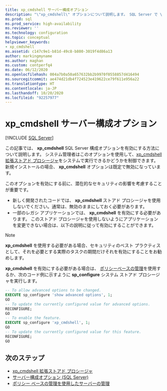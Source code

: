 ```yaml
---
title: xp_cmdshell サーバー構成オプション
description: "\"xp_cmdshell\" オプションについて説明します。 SQL Server で \"xp_cmdshell\" 拡張ストアド プロシージャを実行できるかどうかが、これによってどのように制御されるかを確認します。 これを有効にする方法について説明します。"
ms.prod: sql
ms.prod_service: high-availability
ms.reviewer: ''
ms.technology: configuration
ms.topic: conceptual
helpviewer_keywords:
- xp_cmdshell
ms.assetid: c147c9e1-b81d-49c8-b800-3019f4d86a13
author: markingmyname
ms.author: maghan
ms.custom: contperfq4
ms.date: 06/12/2020
ms.openlocfilehash: 004a7b0a50a657632bb2b9970f0558857d416494
ms.sourcegitcommit: ae474d21db4f724523e419622ce79f611e956a22
ms.translationtype: HT
ms.contentlocale: ja-JP
ms.lasthandoff: 10/20/2020
ms.locfileid: "92257977"
---
```

# <a name="xp_cmdshell-server-configuration-option"></a>xp_cmdshell サーバー構成オプション

 [!INCLUDE [SQL Server](../../includes/applies-to-version/sqlserver.md)]

この記事では、 **xp_cmdshell** SQL Server 構成オプションを有効にする方法について説明します。 システム管理者はこのオプションを使用して、[xp_cmdshell 拡張ストアド プロシージャ](../../relational-databases/system-stored-procedures/xp-cmdshell-transact-sql.md)をシステムで実行できるかどうかを制御できます。 新規インストールの場合、 **xp_cmdshell** オプションは既定で無効になっています。

このオプションを有効にする前に、潜在的なセキュリティの影響を考慮することが重要です。

- 新しく開発されたコードでは、 **xp_cmdshell** ストアド プロシージャを使用しないでください。通常は、無効のままにしておく必要があります。
- 一部のレガシ アプリケーションでは、 **xp_cmdshell** を有効にする必要があります。 このストアド プロシージャを使用しないようにアプリケーションを変更できない場合は、以下の説明に従って有効にすることができます。

> [!NOTE]  
> **xp_cmdshell** を使用する必要がある場合、セキュリティのベスト プラクティスとして、それを必要とする実際のタスクの期間だけそれを有効にすることをお勧めします。

**xp_cmdshell** を有効にする必要がある場合は、 [ポリシーベースの管理](../../relational-databases/policy-based-management/administer-servers-by-using-policy-based-management.md)を使用するか、次のコード例に示すように **sp_configure** システム ストアド プロシージャを実行します。  
  
``` sql
-- To allow advanced options to be changed.  
EXECUTE sp_configure 'show advanced options', 1;  
GO  
-- To update the currently configured value for advanced options.  
RECONFIGURE;  
GO  
-- To enable the feature.  
EXECUTE sp_configure 'xp_cmdshell', 1;  
GO  
-- To update the currently configured value for this feature.  
RECONFIGURE;  
GO  
```  
  
## <a name="next-steps"></a>次のステップ

- [xp_cmdshell 拡張ストアド プロシージャ](../../relational-databases/system-stored-procedures/xp-cmdshell-transact-sql.md)
- [サーバー構成オプション (SQL Server)](server-configuration-options-sql-server.md)
- [ポリシー ベースの管理を使用したサーバーの管理](../../relational-databases/policy-based-management/administer-servers-by-using-policy-based-management.md)  
